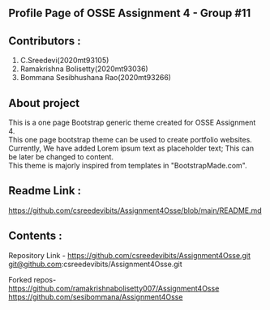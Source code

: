 ## Profile Page of OSSE Assignment 4 - Group #11

## Contributors : 
1) C.Sreedevi(2020mt93105) <br>
2) Ramakrishna Bolisetty(2020mt93036) <br>
3) Bommana Sesibhushana Rao(2020mt93266) <br>

## About project
This is a one page Bootstrap generic theme created for OSSE Assignment 4. <br>
This one page bootstrap theme can be used to create portfolio websites. <br>
Currently, We have added Lorem ipsum text as placeholder text; This can be later be changed to content. <br>
This theme is majorly inspired from templates in "BootstrapMade.com". <br>

## Readme Link :
https://github.com/csreedevibits/Assignment4Osse/blob/main/README.md

## Contents :
Repository Link - https://github.com/csreedevibits/Assignment4Osse.git <br>
                  git@github.com:csreedevibits/Assignment4Osse.git
                  
 Forked repos- https://github.com/ramakrishnabolisetty007/Assignment4Osse <br>
               https://github.com/sesibommana/Assignment4Osse



